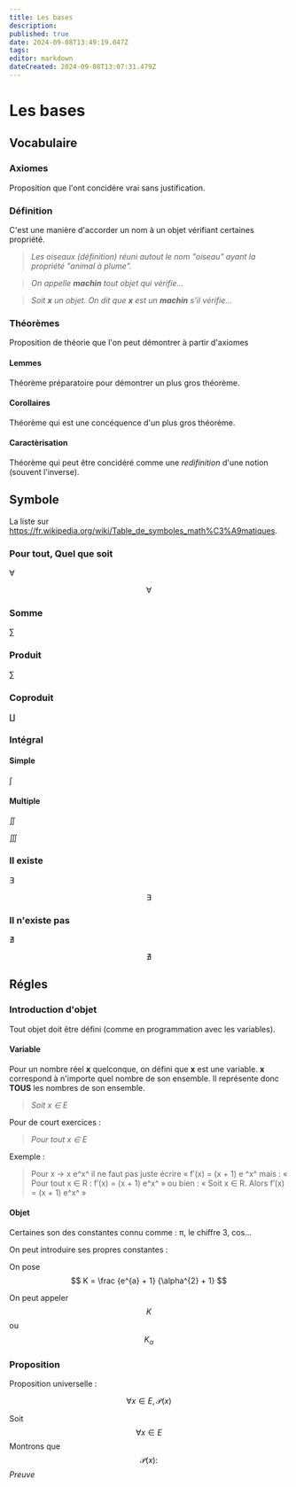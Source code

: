```yaml
---
title: Les bases
description: 
published: true
date: 2024-09-08T13:49:19.047Z
tags: 
editor: markdown
dateCreated: 2024-09-08T13:07:31.479Z
---
```


# Les bases

## Vocabulaire

### Axiomes

Proposition que l'ont concidére vrai sans justification.

### Définition

C'est une manière d'accorder un nom à un objet vérifiant certaines propriété.

> *Les oiseaux (définition) réuni autout le nom "oiseau" ayant la propriété "animal à plume".*

> *On appelle **machin** tout objet qui vérifie...*

> *Soit **x** un objet. On dit que **x** est un **machin** s'il vérifie...*

### Théorèmes

Proposition de théorie que l'on peut démontrer à partir d'axiomes

#### Lemmes

Théorème préparatoire pour démontrer un plus gros théorème.

#### Corollaires

Théorème qui est une concéquence d'un plus gros théorème.

#### Caractèrisation

Théorème qui peut être concidéré comme une *redifinition* d'une notion (souvent l'inverse).

## Symbole

La liste sur <https://fr.wikipedia.org/wiki/Table_de_symboles_math%C3%A9matiques>.

### Pour tout, Quel que soit

∀

$$ \forall $$

### Somme

∑

### Produit

∑

### Coproduit

∐

### Intégral

#### Simple

∫

#### Multiple

∬

∭

### Il existe

∃

$$ \exists $$

### Il n'existe pas

∄

$$ \nexists $$

## Régles

### Introduction d'objet

Tout objet doit être défini (comme en programmation avec les variables).

#### Variable

Pour un nombre réel **x** quelconque, on défini que **x** est une variable. **x** correspond à n'importe quel nombre de son ensemble. Il représente donc **TOUS** les nombres de son ensemble.

> *Soit x ∈ E*

Pour de court exercices :

> *Pour tout x ∈ E*

Exemple :

> Pour x → x e^x^ il ne faut pas juste écrire « f′(x) = (x + 1) e ^x^ mais :
> « Pour tout x ∈ R : f′(x) = (x + 1) e^x^ »
> ou bien : « Soit x ∈ R. Alors f′(x) = (x + 1) e^x^ »

#### Objet

Certaines son des constantes connu comme : π, le chiffre 3, cos...

On peut introduire ses propres constantes :

On pose
$$ K = \frac {e^{a} + 1} {\alpha^{2} + 1} $$

On peut appeler
$$ K $$
ou
$$ K_{\alpha} $$

### Proposition

Proposition universelle :

$$ \forall x \in E, \mathscr{P}(x) $$

Soit 
$$ \forall x \in E $$
Montrons que
$$ \mathscr{P}(x) : $$
*Preuve*


